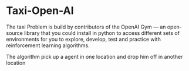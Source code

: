 # Taxi-Open-AI
The taxi Problem is build by contributors of the OpenAI Gym — an open- source library that you could install in python to access 
different sets of environments for you to explore, develop, test and practice with reinforcement learning algorithms.

The algorithm pick up a agent in one location and drop him off in another location
